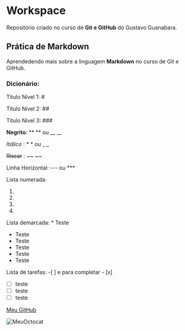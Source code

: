 # Workspace 
 Repositório criado no curso de **Git e GitHub** do Gustavo Guanabara.

## Prática de Markdown
Aprendedendo mais sobre a linguagem **Markdown** no curso de Git e GitHub.

### Dicionário:
Título Nível 1: #

Título Nível 2: ##

Título Nível 3: ###

**Negrito**: ** ** ou __ __

*Itálico*  : * * ou _ _ 

~~Riscar~~ : ~~ ~~

Linha Horizontal: --- ou ***

Lista numerada: 

1. 
2.
 3. 
3.

Lista demarcada: * Teste

* Teste 
* Teste
 * Teste 
* Teste
* Teste

Lista de tarefas: -[ ] e para completar - [x]
- [ ] teste
- [ ] teste
- [ ] teste

 [Meu GitHub](https://github.com/PedroOrnelasPego)
 
![MeuOctocat](https://user-images.githubusercontent.com/77706490/115455807-d0aea580-a1f8-11eb-9cf2-dbc98665776b.png) 
